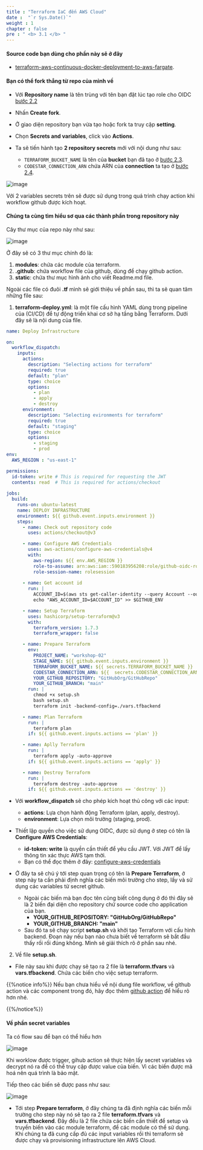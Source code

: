 ```yaml
---
title : "Terraform IaC đến AWS Cloud"
date :  "`r Sys.Date()`" 
weight : 1 
chapter : false
pre : " <b> 3.1 </b> "
---
```


#### Source code bạn dùng cho phần này sẽ ở đây
 - [terraform-aws-continuous-docker-deployment-to-aws-fargate](https://github.com/bibichannel/terraform-aws-continuous-docker-deployment-to-aws-fargate).

#### Bạn có thể fork thẳng từ repo của mình về
- Với **Repository name** là tên trùng với tên bạn đặt lúc tạo role cho OIDC [bước 2.2](../../2-prerequiste/2.2-createOIDC/_index.vi.md)

- Nhấn **Create fork**.

- Ở giao diện repository bạn vừa tạo hoặc fork ta truy cập **setting**.

- Chọn **Secrets and variables**, click vào **Actions**.

- Ta sẽ tiến hành tạo **2 repository secrets** mới với nội dung như sau:

  - `TERRAFORM_BUCKET_NAME` là tên của **bucket** bạn đã tạo ở [bước 2.3](../../2-prerequiste/2.3-createBucket/_index.vi.md).
  - `CODESTAR_CONNECTION_ARN` chứa ARN của **connection** ta tạo ở [bước 2.4](../../2-prerequiste/2.4-createCodeStar/_index.vi.md).

![image](/images/3-setupGithub/3.1-createTerraformRepo/002-createTerraformRepo.png)

Với 2 variables secrets trên sẽ được sử dụng trong quá trình chạy action khi workflow github được kích hoạt.

#### Chúng ta cùng tìm hiểu sơ qua các thành phần trong repository này
Cây thư mục của repo này như sau:

![image](/images/3-setupGithub/3.1-createTerraformRepo/003-createTerraformRepo.png)

Ở đây sẽ có 3 thư mục chính đó là:
1. **modules**: chứa các module của terraform.
2. **.github**: chứa workflow file của github, dùng để chạy github action.
3. **static**: chứa thư mục hình ảnh cho viết Readme.md file.

Ngoài các file có đuôi **.tf** mình sẽ giới thiệu về phần sau, thì ta sẽ quan tâm những file sau:
1. **terraform-deploy.yml**: là một file cấu hình YAML dùng trong pipeline của (CI/CD) để tự động triển khai cơ sở hạ tầng bằng Terraform. Dưới đây sẽ là nội dung của file.
```yml
name: Deploy Infrastructure

on:
  workflow_dispatch:
    inputs:
      actions:
        description: "Selecting actions for terraform"
        required: true
        default: "plan"
        type: choice
        options:
          - plan
          - apply
          - destroy
      environment:
        description: "Selecting evironments for terraform"
        required: true
        default: "staging"
        type: choice
        options:
          - staging
          - prod
env:
  AWS_REGION : "us-east-1" 

permissions:
  id-token: write # This is required for requesting the JWT
  contents: read  # This is required for actions/checkout
          
jobs:
  build:
    runs-on: ubuntu-latest
    name: DEPLOY INFRASTRUCTURE
    environment: ${{ github.event.inputs.environment }}
    steps:
      - name: Check out repository code
        uses: actions/checkout@v3

      - name: Configure AWS Credentials
        uses: aws-actions/configure-aws-credentials@v4
        with:
          aws-region: ${{ env.AWS_REGION }}
          role-to-assume: arn:aws:iam::590183956208:role/github-oidc-role
          role-session-name: rolesession
      
      - name: Get account id
        run: |
          ACCOUNT_ID=$(aws sts get-caller-identity --query Account --output text)
          echo "AWS_ACCOUNT_ID=$ACCOUNT_ID" >> $GITHUB_ENV

      - name: Setup Terraform
        uses: hashicorp/setup-terraform@v3
        with:
          terraform_version: 1.7.3
          terraform_wrapper: false

      - name: Prepare Terraform
        env:
          PROJECT_NAME: "workshop-02"
          STAGE_NAME: ${{ github.event.inputs.environment }}
          TERRAFORM_BUCKET_NAME: ${{ secrets.TERRAFORM_BUCKET_NAME }}
          CODESTAR_CONNECTION_ARN: ${{  secrets.CODESTAR_CONNECTION_ARN }}
          YOUR_GITHUB_REPOSITORY: "GitHubOrg/GitHubRepo"
          YOUR_GITHUB_BRANCH: "main"
        run: |
          chmod +x setup.sh
          bash setup.sh
          terraform init -backend-config=./vars.tfbackend

      - name: Plan Terraform
        run: |
          terraform plan
        if: ${{ github.event.inputs.actions == 'plan' }}

      - name: Aplly Terraform
        run: |
          terraform apply -auto-approve
        if: ${{ github.event.inputs.actions == 'apply' }}

      - name: Destroy Terraform
        run: |
          terraform destroy -auto-approve
        if: ${{ github.event.inputs.actions == 'destroy' }}
```
- Với **workflow_dispatch** sẽ cho phép kích hoạt thủ công với các input:
  - **actions**: Lựa chọn hành động Terraform (plan, apply, destroy).
  - **environment**: Lựa chọn môi trường (staging, prod).
  
- Thiết lập quyền cho việc sử dụng OIDC, được sử dụng ở step có tên là **Configure AWS Credentials**:
  - **id-token: write** là quyền cần thiết để yêu cầu JWT. Với JWT để lấy thông tin xác thực AWS tạm thời.
  - Bạn có thể đọc thêm ở đây: [configure-aws-credentials](https://github.com/aws-actions/configure-aws-credentials?tab=readme-ov-file#oidc)

- Ở đây ta sẽ chú ý tới step quan trọng có tên là **Prepare Terraform**, ở step này ta cần phải định nghĩa các biến môi trường cho step, lấy và sử dụng các variables từ secret github.
  - Ngoài các biến mà bạn đọc tên cũng biết công dụng ở đó thì đây sẽ là 2 biến đại diện cho repository chứ source code cho application của bạn.
    - **YOUR_GITHUB_REPOSITORY: "GitHubOrg/GitHubRepo"**
    - **YOUR_GITHUB_BRANCH: "main"**
  - Sau đó ta sẽ chạy script **setup.sh** và khởi tạo Terraform với cấu hình backend. Đoạn này nếu bạn nào chưa biết về terraform sẽ bắt đầu thấy rối rối đúng không. Mình sẽ giải thích rõ ở phần sau nhé.

2. Về file **setup.sh**.
- File này sau khi được chạy sẽ tạo ra 2 file là **terraform.tfvars** và  **vars.tfbackend**. Chứa các biến cho việc setup terraform.

{{%notice info%}}
Nếu bạn chưa hiểu về nội dung file workflow, về github action và các component trong đó, hãy đọc thêm [github action](https://docs.github.com/en/actions) để hiểu rõ hơn nhé. 

{{%/notice%}}

#### Về phần secret variables
Ta có flow sau để bạn có thể hiểu hơn

![image](/images/3-setupGithub/3.1-createTerraformRepo/004-createTerraformRepo.png)

Khi worklow được trigger, gihub action sẽ thực hiện lấy secret variables và decrypt nó ra để có thể truy cập được value của biến. Vì các biến được mã hoá nên quá trình là bảo mật.

Tiếp theo các biến sẽ được pass như sau:

![image](/images/3-setupGithub/3.1-createTerraformRepo/005-createTerraformRepo.png)

- Tới step **Prepare terraform**, ở đây chúng ta đã định nghĩa các biến mỗi trường cho step này nó sẽ tạo ra 2 file **terraform.tfvars** và  **vars.tfbackend**. Đây đều là 2 file chứa các biến cần thiết để setup và truyền biến vào các module terraform, để các module có thể sử dụng. Khi chúng ta đã cung cấp đủ các input variables rồi thì terraform sẽ được chạy và provisioning infrastructure lên AWS Cloud.
